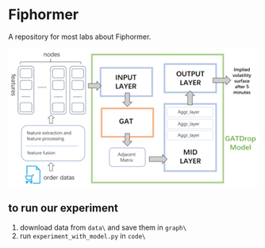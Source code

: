 # Fiphormer
A repository for most labs about Fiphormer.

![](模型结构图.png)

## to run our experiment

1. download data from `data\` and save them in `graph\`
2. run `experiment_with_model.py` in `code\`
